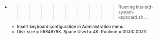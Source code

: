 * >>>>>>>>> Running inst-std-system-keyboard.sh ...
  * Insert keyboard configuration in Administration menu.
  * Disk size = 5684676K. Space Used = 4K. Runtime = 00:00:00:01.
